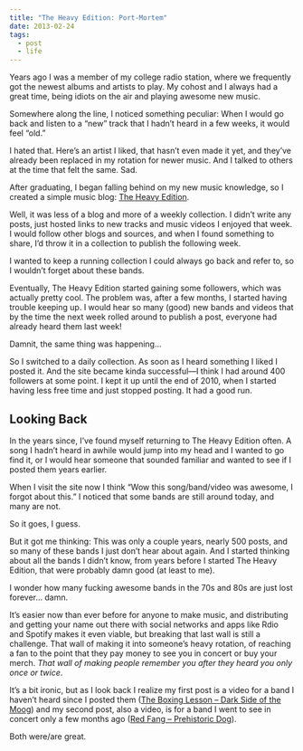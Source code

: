 ```yaml
---
title: "The Heavy Edition: Port-Mortem"
date: 2013-02-24
tags:
  - post
  - life
---
```


Years ago I was a member of my college radio station, where we frequently got the newest albums and artists to play. My cohost and I always had a great time, being idiots on the air and playing awesome new music.

Somewhere along the line, I noticed something peculiar: When I would go back and listen to a “new” track that I hadn’t heard in a few weeks, it would feel “old.”

I hated that. Here’s an artist I liked, that hasn’t even made it yet, and they’ve already been replaced in my rotation for newer music. And I talked to others at the time that felt the same. Sad.

After graduating, I began falling behind on my new music knowledge, so I created a simple music blog: [The Heavy Edition](http://theheavyedition.com).

Well, it was less of a blog and more of a weekly collection. I didn’t write any posts, just hosted links to new tracks and music videos I enjoyed that week. I would follow other blogs and sources, and when I found something to share, I’d throw it in a collection to publish the following week.

I wanted to keep a running collection I could always go back and refer to, so I wouldn’t forget about these bands.

Eventually, The Heavy Edition started gaining some followers, which was actually pretty cool. The problem was, after a few months, I started having trouble keeping up. I would hear so many (good) new bands and videos that by the time the next week rolled around to publish a post, everyone had already heard them last week!

Damnit, the same thing was happening…

So I switched to a daily collection. As soon as I heard something I liked I posted it. And the site became kinda successful—I think I had around 400 followers at some point. I kept it up until the end of 2010, when I started having less free time and just stopped posting. It had a good run.

## Looking Back

In the years since, I’ve found myself returning to The Heavy Edition often. A song I hadn’t heard in awhile would jump into my head and I wanted to go find it, or I would hear someone that sounded familiar and wanted to see if I posted them years earlier.

When I visit the site now I think “Wow this song/band/video was awesome, I forgot about this.” I noticed that some bands are still around today, and many are not.

So it goes, I guess.

But it got me thinking: This was only a couple years, nearly 500 posts, and so many of these bands I just don’t hear about again. And I started thinking about all the bands I didn’t know, from years before I started The Heavy Edition, that were probably damn good (at least to me).

I wonder how many fucking awesome bands in the 70s and 80s are just lost forever… damn.

It’s easier now than ever before for anyone to make music, and distributing and getting your name out there with social networks and apps like Rdio and Spotify makes it even viable, but breaking that last wall is still a challenge. That wall of making it into someone’s heavy rotation, of reaching a fan to the point that they pay money to see you in concert or buy your merch. *That wall of making people remember you after they heard you only once or twice*.

It’s a bit ironic, but as I look back I realize my first post is a video for a band I haven’t heard since I posted them ([The Boxing Lesson – Dark Side of the Moog](http://vimeo.com/2030699)) and my second post, also a video, is for a band I went to see in concert only a few months ago ([Red Fang – Prehistoric Dog](http://youtu.be/Y3Vcoq-QRo4)).

Both were/are great.
